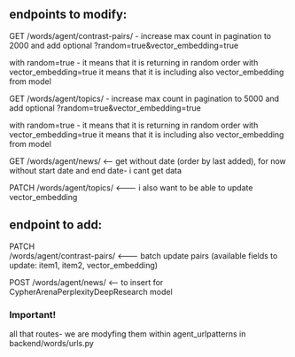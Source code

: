 ## endpoints to modify:

GET
/words/agent/contrast-pairs/   - increase max count in pagination to 2000 and add optional ?random=true&vector_embedding=true

with random=true  - it means that it is returning in random order
with vector_embedding=true  it means that it is including also vector_embedding from model

GET
/words/agent/topics/   - increase max count in pagination to 5000 and add optional ?random=true&vector_embedding=true

with random=true  - it means that it is returning in random order
with vector_embedding=true  it means that it is including also vector_embedding from model

GET
/words/agent/news/  <-- get without date (order by last added), for now without start date and end date- i cant get data


PATCH
/words/agent/topics/  <--- i also want to be able to update  vector_embedding



## endpoint to add: 


PATCH  
/words/agent/contrast-pairs/   <--- batch update pairs (available fields to update: item1, item2, vector_embedding)


POST 
/words/agent/news/  <-- to insert for CypherArenaPerplexityDeepResearch model



### Important!


all that routes- we are modyfing them within agent_urlpatterns in  backend/words/urls.py